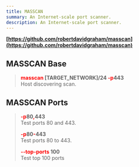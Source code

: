 ```yaml
---
title: MASSCAN
summary: An Internet-scale port scanner.
description: An Internet-scale port scanner.
---
```


**[https://github.com/robertdavidgraham/masscan](https://github.com/robertdavidgraham/masscan)**

## MASSCAN Base


 > 
 > **<font color=red>masscan</font> \[TARGET_NETWORK\]/24 <font color=red>-p</font>443</br>**
 > Host discovering scan.

## MASSCAN Ports


 > 
 > **<font color=red>-p</font>80<font color=red>,</font>443</br>**
 > Test ports 80 and 443.
 > 
 > **<font color=red>-p</font>80<font color=red>-</font>443</br>**
 > Test ports 80 to 443. 
 > 
 > **<font color=red>‐‐top-ports </font>100</br>**
 > Test top 100 ports
